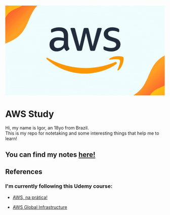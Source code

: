 ![AWS Title](/static/aws.gif)

# AWS Study

Hi, my name is Igor, an 18yo from Brazil.  
This is my repo for notetaking and some interesting things that help me to learn!

## You can find my notes [ here!](/notes/)


## References

### I'm currently following this Udemy course:
* [AWS, na prática!](https://www.udemy.com/course/aws-na-pratica/)

* [AWS Global Infrastructure](https://aws.amazon.com/about-aws/global-infrastructure/regions_az/)